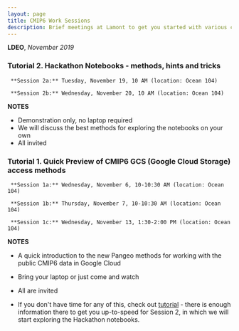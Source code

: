 ```yaml
---
layout: page
title: CMIP6 Work Sessions
description: Brief meetings at Lamont to get you started with various chores
---
```


**LDEO**, *November 2019*

###  Tutorial 2. Hackathon Notebooks - methods, hints and tricks

	 **Session 2a:** Tuesday, November 19, 10 AM (location: Ocean 104)

	 **Session 2b:** Wednesday, November 20, 10 AM (location: Ocean 104)

**NOTES**

- Demonstration only, no laptop required 
- We will discuss the best methods for exploring the notebooks on your own
- All invited 

###  Tutorial 1. Quick Preview of CMIP6 GCS (Google Cloud Storage) access methods

	 **Session 1a:** Wednesday, November 6, 10-10:30 AM (location: Ocean 104)

	 **Session 1b:** Thursday, November 7, 10-10:30 AM (location: Ocean 104)

	 **Session 1c:** Wednesday, November 13, 1:30-2:00 PM (location: Ocean 104)

 
**NOTES**

- A quick introduction to the new Pangeo methods for working with the public CMIP6 data in Google Cloud
- Bring your laptop or just come and watch
- All are invited

- If you don't have time for any of this, check out [tutorial](https://naomi-henderson.github.io/pages/tutorial1.html) - there is enough information there to get you up-to-speed for Session 2, in which we will start exploring the Hackathon notebooks.


